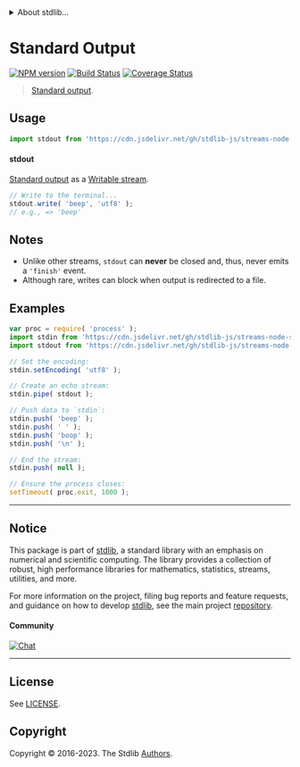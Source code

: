 <!--

@license Apache-2.0

Copyright (c) 2018 The Stdlib Authors.

Licensed under the Apache License, Version 2.0 (the "License");
you may not use this file except in compliance with the License.
You may obtain a copy of the License at

   http://www.apache.org/licenses/LICENSE-2.0

Unless required by applicable law or agreed to in writing, software
distributed under the License is distributed on an "AS IS" BASIS,
WITHOUT WARRANTIES OR CONDITIONS OF ANY KIND, either express or implied.
See the License for the specific language governing permissions and
limitations under the License.

-->


<details>
  <summary>
    About stdlib...
  </summary>
  <p>We believe in a future in which the web is a preferred environment for numerical computation. To help realize this future, we've built stdlib. stdlib is a standard library, with an emphasis on numerical and scientific computation, written in JavaScript (and C) for execution in browsers and in Node.js.</p>
  <p>The library is fully decomposable, being architected in such a way that you can swap out and mix and match APIs and functionality to cater to your exact preferences and use cases.</p>
  <p>When you use stdlib, you can be absolutely certain that you are using the most thorough, rigorous, well-written, studied, documented, tested, measured, and high-quality code out there.</p>
  <p>To join us in bringing numerical computing to the web, get started by checking us out on <a href="https://github.com/stdlib-js/stdlib">GitHub</a>, and please consider <a href="https://opencollective.com/stdlib">financially supporting stdlib</a>. We greatly appreciate your continued support!</p>
</details>

# Standard Output

[![NPM version][npm-image]][npm-url] [![Build Status][test-image]][test-url] [![Coverage Status][coverage-image]][coverage-url] <!-- [![dependencies][dependencies-image]][dependencies-url] -->

> [Standard output][standard-streams].



<section class="usage">

## Usage

```javascript
import stdout from 'https://cdn.jsdelivr.net/gh/stdlib-js/streams-node-stdout@deno/mod.js';
```

#### stdout

[Standard output][standard-streams] as a [Writable stream][writable-stream].

```javascript
// Write to the terminal...
stdout.write( 'beep', 'utf8' );
// e.g., => 'beep'
```

</section>

<!-- /.usage -->

<section class="notes">

## Notes

-   Unlike other streams, `stdout` can **never** be closed and, thus, never emits a `'finish'` event.
-   Although rare, writes can block when output is redirected to a file. 

</section>

<!-- /.notes -->

<section class="examples">

## Examples

<!-- run-disable -->

<!-- eslint no-undef: "error" -->

```javascript
var proc = require( 'process' );
import stdin from 'https://cdn.jsdelivr.net/gh/stdlib-js/streams-node-stdin@deno/mod.js';
import stdout from 'https://cdn.jsdelivr.net/gh/stdlib-js/streams-node-stdout@deno/mod.js';

// Set the encoding:
stdin.setEncoding( 'utf8' );

// Create an echo stream:
stdin.pipe( stdout );

// Push data to `stdin`:
stdin.push( 'beep' );
stdin.push( ' ' );
stdin.push( 'boop' );
stdin.push( '\n' );

// End the stream:
stdin.push( null );

// Ensure the process closes:
setTimeout( proc.exit, 1000 );
```

</section>

<!-- /.examples -->

<!-- Section for related `stdlib` packages. Do not manually edit this section, as it is automatically populated. -->

<section class="related">

</section>

<!-- /.related -->

<!-- Section for all links. Make sure to keep an empty line after the `section` element and another before the `/section` close. -->


<section class="main-repo" >

* * *

## Notice

This package is part of [stdlib][stdlib], a standard library with an emphasis on numerical and scientific computing. The library provides a collection of robust, high performance libraries for mathematics, statistics, streams, utilities, and more.

For more information on the project, filing bug reports and feature requests, and guidance on how to develop [stdlib][stdlib], see the main project [repository][stdlib].

#### Community

[![Chat][chat-image]][chat-url]

---

## License

See [LICENSE][stdlib-license].


## Copyright

Copyright &copy; 2016-2023. The Stdlib [Authors][stdlib-authors].

</section>

<!-- /.stdlib -->

<!-- Section for all links. Make sure to keep an empty line after the `section` element and another before the `/section` close. -->

<section class="links">

[npm-image]: http://img.shields.io/npm/v/@stdlib/streams-node-stdout.svg
[npm-url]: https://npmjs.org/package/@stdlib/streams-node-stdout

[test-image]: https://github.com/stdlib-js/streams-node-stdout/actions/workflows/test.yml/badge.svg?branch=v0.1.1
[test-url]: https://github.com/stdlib-js/streams-node-stdout/actions/workflows/test.yml?query=branch:v0.1.1

[coverage-image]: https://img.shields.io/codecov/c/github/stdlib-js/streams-node-stdout/main.svg
[coverage-url]: https://codecov.io/github/stdlib-js/streams-node-stdout?branch=main

<!--

[dependencies-image]: https://img.shields.io/david/stdlib-js/streams-node-stdout.svg
[dependencies-url]: https://david-dm.org/stdlib-js/streams-node-stdout/main

-->

[chat-image]: https://img.shields.io/gitter/room/stdlib-js/stdlib.svg
[chat-url]: https://app.gitter.im/#/room/#stdlib-js_stdlib:gitter.im

[stdlib]: https://github.com/stdlib-js/stdlib

[stdlib-authors]: https://github.com/stdlib-js/stdlib/graphs/contributors

[umd]: https://github.com/umdjs/umd
[es-module]: https://developer.mozilla.org/en-US/docs/Web/JavaScript/Guide/Modules

[deno-url]: https://github.com/stdlib-js/streams-node-stdout/tree/deno
[umd-url]: https://github.com/stdlib-js/streams-node-stdout/tree/umd
[esm-url]: https://github.com/stdlib-js/streams-node-stdout/tree/esm
[branches-url]: https://github.com/stdlib-js/streams-node-stdout/blob/main/branches.md

[stdlib-license]: https://raw.githubusercontent.com/stdlib-js/streams-node-stdout/main/LICENSE

[standard-streams]: https://en.wikipedia.org/wiki/Standard_streams

[writable-stream]: https://nodejs.org/api/stream.html#stream_class_stream_writable

</section>

<!-- /.links -->
